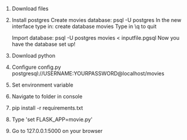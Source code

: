1. Download files
2. Install postgres
   Create movies database:
   psql -U postgres
   In the new interface type in:
   create database movies
   Type in \q to quit 

   Import database:
   psql -U postgres movies < inputfile.pgsql
   Now you have the database set up!
3. Download python
4. Configure config.py
   postgresql://USERNAME:YOURPASSWORD@localhost/movies
5. Set environment variable
6. Navigate to folder in console
7. pip install -r requirements.txt 
8. Type 'set FLASK_APP=movie.py'
9. Go to 127.0.0.1:5000 on your browser

